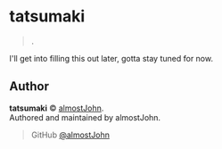 # tatsumaki

> .

I'll get into filling this out later, gotta stay tuned for now.

## Author

**tatsumaki** © [almostJohn](https://github.com/almostJohn).  
Authored and maintained by almostJohn.

> GitHub [@almostJohn](https://github.com/almostJohn)
